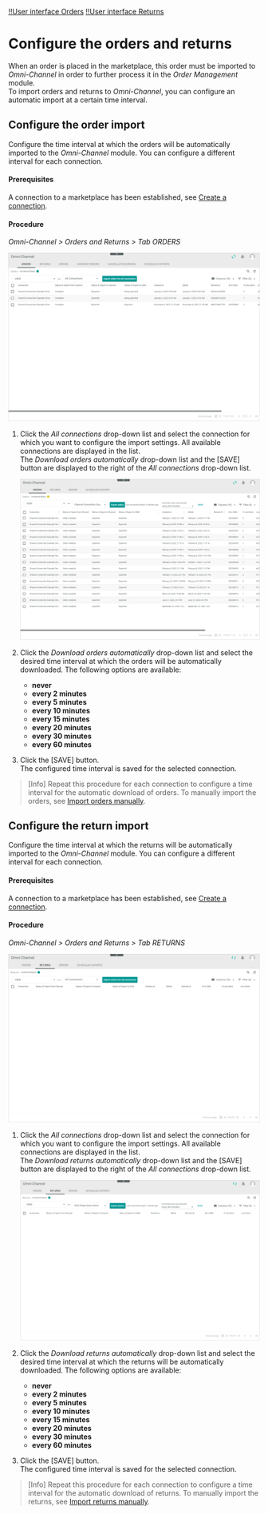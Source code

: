 [!!User interface Orders](../UserInterface/05a_Orders.md)
[!!User interface Returns](../UserInterface/05b_Returns.md)


# Configure the orders and returns

When an order is placed in the marketplace, this order must be imported to *Omni-Channel* in order to further process it in the *Order Management* module.   
To import orders and returns to *Omni-Channel*, you can configure an automatic import at a certain time interval.


## Configure the order import

Configure the time interval at which the orders will be automatically imported to the *Omni-Channel* module. You can configure a different interval for each connection.

#### Prerequisites

A connection to a marketplace has been established, see [Create a connection](../../Integration/01_ManageConnections.md#create-a-connection).

#### Procedure

*Omni-Channel > Orders and Returns > Tab ORDERS*

![Orders](../../Assets/Screenshots/Channels/OrdersReturns/Orders/Orders.png "[Orders]")

1. Click the *All connections* drop-down list and select the connection for which you want to configure the import settings. All available connections are displayed in the list.   
    The *Download orders automatically* drop-down list and the [SAVE] button are displayed to the right of the *All connections* drop-down list.

    ![Orders connection](../../Assets/Screenshots/Channels/OrdersReturns/Orders/OrdersConnection.png "[Orders connection]")

2. Click the *Download orders automatically* drop-down list and select the desired time interval at which the orders will be automatically downloaded. The following options are available:   
    - **never**
    - **every 2 minutes**
    - **every 5 minutes**
    - **every 10 minutes**
    - **every 15 minutes**
    - **every 20 minutes**
    - **every 30 minutes**
    - **every 60 minutes**

3. Click the [SAVE] button.    
    The configured time interval is saved for the selected connection.

> [Info] Repeat this procedure for each connection to configure a time interval for the automatic download of orders. To manually import the orders, see [Import orders manually](../Operation/04_ManageOrdersReturns.md#import-orders-manually).

[comment]: <> (gibt es eine default einstellung? never?)



[comment]: <> (returns vorerst ignorieren)

## Configure the return import

Configure the time interval at which the returns will be automatically imported to the *Omni-Channel* module. You can configure a different interval for each connection.

#### Prerequisites

A connection to a marketplace has been established, see [Create a connection](../../Integration/01_ManageConnections.md#create-a-connection).

#### Procedure

*Omni-Channel > Orders and Returns > Tab RETURNS*

![Returns](../../Assets/Screenshots/Channels/OrdersReturns/Returns/Returns.png "[Returns]")

1. Click the *All connections* drop-down list and select the connection for which you want to configure the import settings. All available connections are displayed in the list.   
    The *Download returns automatically* drop-down list and the [SAVE] button are displayed to the right of the *All connections* drop-down list.

    ![Returns connection](../../Assets/Screenshots/Channels/OrdersReturns/Returns/ReturnsConnection.png "[Returns connection]")

2. Click the *Download returns automatically* drop-down list and select the desired time interval at which the returns will be automatically downloaded. The following options are available:   
    - **never**
    - **every 2 minutes**
    - **every 5 minutes**
    - **every 10 minutes**
    - **every 15 minutes**
    - **every 20 minutes**
    - **every 30 minutes**
    - **every 60 minutes**   

3. Click the [SAVE] button.    
    The configured time interval is saved for the selected connection.

> [Info] Repeat this procedure for each connection to configure a time interval for the automatic download of returns. To manually import the returns, see [Import returns manually](../Operation/04_ManageOrdersReturns.md#import-returns-manually).

[comment]: <> (gibt es eine default einstellung? never?)
